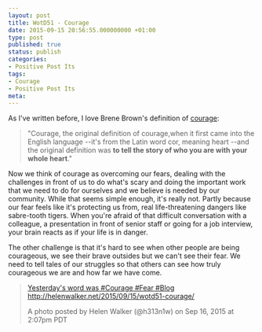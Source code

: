 ```yaml
---
layout: post
title: WotD51 - Courage
date: 2015-09-15 20:56:55.000000000 +01:00
type: post
published: true
status: publish
categories:
- Positive Post Its
tags:
- Courage
- Positive Post Its
meta:
---
```

<p>As I've written before, I love Brene Brown's definition of <a title="Daring Greatly" href="http://helenwalker.net/2014/07/28/daring-greatly/">courage</a>:</p>
<blockquote><p>"Courage, the original definition of courage,when it first came into the English language --it's from the Latin word cor, meaning heart --and the original definition was <strong>to tell the story of who you are with your whole heart</strong>."</p></blockquote>
<p>Now we think of courage as overcoming our fears, dealing with the challenges in front of us to do what's scary and doing the important work that we need to do for ourselves and we believe is needed by our community. While that seems simple enough, it's really not. Partly because our fear feels like it's protecting us from, real life-threatening dangers like sabre-tooth tigers. When you're afraid of that difficult conversation with a colleague, a presentation in front of senior staff or going for a job interview, your brain reacts as if your life is in danger.</p>
<p>The other challenge is that it's hard to see when other people are being courageous, we see their brave outsides but we can't see their fear. We need to tell tales of our struggles so that others can see how truly courageous we are and how far we have come.</p>
<blockquote class="instagram-media" data-instgrm-captioned="" data-instgrm-version="4">
<div>
<div></div>
<p><a href="https://instagram.com/p/7tLtD5CHo7/" target="_top">Yesterday's word was #Courage #Fear #Blog http://helenwalker.net/2015/09/15/wotd51-courage/</a></p>
<p>A photo posted by Helen Walker (@h313n1w) on <time datetime="2015-09-16T21:07:22+00:00">Sep 16, 2015 at 2:07pm PDT</time></p>
</div>
</blockquote>
<p><script src="//platform.instagram.com/en_US/embeds.js" async="" defer="defer"></script></p>
